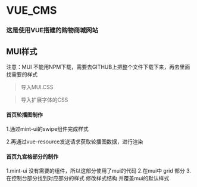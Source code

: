 #  VUE_CMS  #


### 这是使用VUE搭建的购物商城网站 ###


## MUI样式 ##

注意：MUI 不能用NPM下载，需要去GITHUB上把整个文件下载下来，再去里面找需要的样式

>导入MUI.CSS

>导入扩展字体的CSS

#### 首页轮播图制作 ####
 1.通过mint-ui的swipe组件完成样式

2.再通过vue-resource发送请求获取轮播图数据，进行渲染

#### 首页九宫格部分的制作 ####

1.mint-ui 没有需要的组件，所以这部分使用了mui的代码
2.在mui中 grid 部分
3.在控制台部分找到对应部分的样式 修改样式结构 并覆盖mui的默认样式

